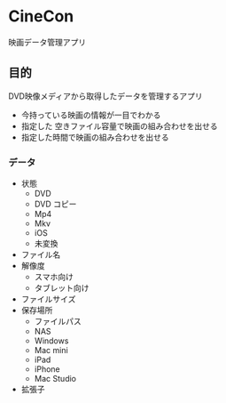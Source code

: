 # CineCon

映画データ管理アプリ

## 目的

DVD映像メディアから取得したデータを管理するアプリ

- 今持っている映画の情報が一目でわかる
- 指定した 空きファイル容量で映画の組み合わせを出せる
- 指定した時間で映画の組み合わせを出せる

### データ

- 状態
  - DVD
  - DVD コピー
  - Mp4
  - Mkv
  - iOS
  - 未変換
- ファイル名
- 解像度
  - スマホ向け
  - タブレット向け
- ファイルサイズ
- 保存場所
  - ファイルパス
  - NAS
  - Windows
  - Mac mini
  - iPad
  - iPhone
  - Mac Studio
- 拡張子
